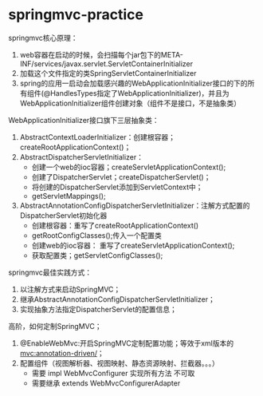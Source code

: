 # springmvc-practice
springmvc核心原理：
1. web容器在启动的时候，会扫描每个jar包下的META-INF/services/javax.servlet.ServletContainerInitializer
2. 加载这个文件指定的类SpringServletContainerInitializer
3. spring的应用一启动会加载感兴趣的WebApplicationInitializer接口的下的所有组件(@HandlesTypes指定了WebApplicationInitializer)，并且为WebApplicationInitializer组件创建对象（组件不是接口，不是抽象类）

WebApplicationInitializer接口旗下三层抽象类：

1. AbstractContextLoaderInitializer：创建根容器；createRootApplicationContext()；
2. AbstractDispatcherServletInitializer：
   - 创建一个web的ioc容器；createServletApplicationContext();
   - 创建了DispatcherServlet；createDispatcherServlet()；
   - 将创建的DispatcherServlet添加到ServletContext中；
   - getServletMappings();
3. AbstractAnnotationConfigDispatcherServletInitializer：注解方式配置的DispatcherServlet初始化器
   - 创建根容器：重写了createRootApplicationContext()
   - getRootConfigClasses();传入一个配置类
   - 创建web的ioc容器： 重写了createServletApplicationContext();
   - 获取配置类；getServletConfigClasses();

springmvc最佳实践方式：
1. 以注解方式来启动SpringMVC；
2. 继承AbstractAnnotationConfigDispatcherServletInitializer；
3. 实现抽象方法指定DispatcherServlet的配置信息；


高阶，如何定制SpringMVC；
1. @EnableWebMvc:开启SpringMVC定制配置功能；等效于xml版本的<mvc:annotation-driven/>；
2. 配置组件（视图解析器、视图映射、静态资源映射、拦截器。。。） 
   - 需要 impl WebMvcConfigurer  实现所有方法 不可取
   - 需要继承 extends WebMvcConfigurerAdapter



			
	